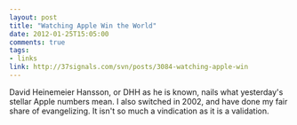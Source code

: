 ```yaml
---
layout: post
title: "Watching Apple Win the World"
date: 2012-01-25T15:05:00
comments: true
tags:
- links
link: http://37signals.com/svn/posts/3084-watching-apple-win
---
```

David Heinemeier Hansson, or DHH as he is known, nails what yesterday's stellar Apple numbers mean. I also switched in 2002, and have done my fair share of evangelizing. It isn't so much a vindication as it is a validation. 
